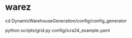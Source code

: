 # warez

cd DynamicWarehouseGeneration/config/config_generator

python scripts/grid.py config/icra24_example.yaml
